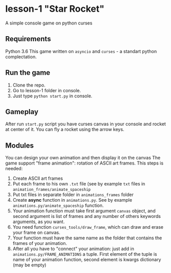 # lesson-1 "Star Rocket"
A simple console game on python curses


## Requirements
Python 3.6
This game written on `asyncio` and `curses` - a standart python complectation.


## Run the game
1. Clone the repo.
2. Go to lesson-1 folder in console.
3. Just type `python start.py` in console.


## Gameplay
After run `start.py` script you have curses canvas in your console and rocket at center of it.
You can fly a rocket using the arrow keys.


## Modules
You can design your own animation and then display it on the canvas
The game support "frame animation": rotation of ASCII art frames.
This steps is needed:
1. Create ASCII art frames
2. Put each frame to his own `.txt` file (see by example `txt` files in `animation_frames/animate_spaceship`
3. Put txt files in separate folder in `animations_frames` folder
4. Create **async** function in `animations.py`. See by example `animations.py/animate_spaceship` function.
5. Your animation function must take first argument `canvas` object, and second argument is list of frames and any number of others keywords arguments, as you want.
6. You need function `curses_tools/draw_frame`, which can draw and erase your frame on canvas.
7. Your function must have the same name as the folder that contains the frames of your animation.
8. After all you have to "connect" your animation: just add in `animations.py/FRAME_ANIMATIONS` a tuple. First element of the tuple is name of your animation function, second element is kwargs dictionary (may be empty)
